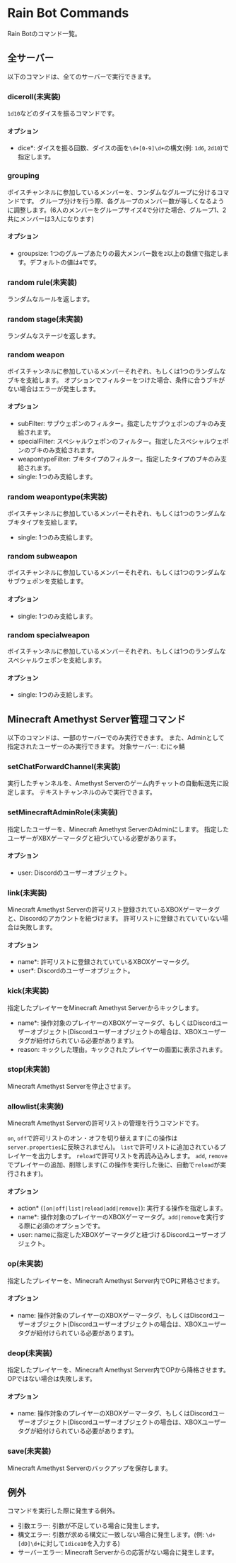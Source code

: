 # Rain Bot Commands

Rain Botのコマンド一覧。

## 全サーバー

以下のコマンドは、全てのサーバーで実行できます。

### diceroll(未実装)

`1d10`などのダイスを振るコマンドです。

#### オプション

- dice*: ダイスを振る回数、ダイスの面を`\d+[0-9]\d+`の構文(例: `1d6`, `2d10`)で指定します。

### grouping

ボイスチャンネルに参加しているメンバーを、ランダムなグループに分けるコマンドです。
グループ分けを行う際、各グループのメンバー数が等しくなるように調整します。(6人のメンバーをグループサイズ4で分けた場合、グループ1、2共にメンバーは3人になります)

#### オプション

- groupsize: 1つのグループあたりの最大メンバー数を`2`以上の数値で指定します。デフォルトの値は`4`です。

### random rule(未実装)

ランダムなルールを返します。

### random stage(未実装)

ランダムなステージを返します。

### random weapon

ボイスチャンネルに参加しているメンバーそれぞれ、もしくは1つのランダムなブキを支給します。
オプションでフィルターをつけた場合、条件に合うブキがない場合はエラーが発生します。

#### オプション

- subFilter: サブウェポンのフィルター。指定したサブウェポンのブキのみ支給されます。
- specialFilter: スペシャルウェポンのフィルター。指定したスペシャルウェポンのブキのみ支給されます。
- weapontypeFilter: ブキタイプのフィルター。指定したタイプのブキのみ支給されます。
- single: 1つのみ支給します。

### random weapontype(未実装)

ボイスチャンネルに参加しているメンバーそれぞれ、もしくは1つのランダムなブキタイプを支給します。

- single: 1つのみ支給します。

### random subweapon

ボイスチャンネルに参加しているメンバーそれぞれ、もしくは1つのランダムなサブウェポンを支給します。

#### オプション

- single: 1つのみ支給します。

### random specialweapon

ボイスチャンネルに参加しているメンバーそれぞれ、もしくは1つのランダムなスペシャルウェポンを支給します。

#### オプション

- single: 1つのみ支給します。

## Minecraft Amethyst Server管理コマンド

以下のコマンドは、一部のサーバーでのみ実行できます。
また、Adminとして指定されたユーザーのみ実行できます。
対象サーバー: むにゃ鯖

### setChatForwardChannel(未実装)

実行したチャンネルを、Amethyst Serverのゲーム内チャットの自動転送先に設定します。
テキストチャンネルのみで実行できます。

### setMinecraftAdminRole(未実装)

指定したユーザーを、Minecraft Amethyst ServerのAdminにします。
指定したユーザーがXBXゲーマータグと紐づいている必要があります。

#### オプション

- user: Discordのユーザーオブジェクト。

### link(未実装)

Minecraft Amethyst Serverの許可リスト登録されているXBOXゲーマータグと、Discordのアカウントを紐づけます。
許可リストに登録されていていない場合は失敗します。

#### オプション

- name*: 許可リストに登録されていているXBOXゲーマータグ。
- user*: Discordのユーザーオブジェクト。

### kick(未実装)

指定したプレイヤーをMinecraft Amethyst Serverからキックします。

- name*: 操作対象のプレイヤーのXBOXゲーマータグ、もしくはDiscordユーザーオブジェクト(Discordユーザーオブジェクトの場合は、XBOXユーザータグが紐付けられている必要があります)。
- reason: キックした理由。キックされたプレイヤーの画面に表示されます。

### stop(未実装)

Minecraft Amethyst Serverを停止させます。

### allowlist(未実装)

Minecraft Amethyst Serverの許可リストの管理を行うコマンドです。

`on`, `off`で許可リストのオン・オフを切り替えます(この操作は`server.properties`に反映されません)。
`list`で許可リストに追加されているプレイヤーを出力します。
`reload`で許可リストを再読み込みします。
`add`, `remove`でプレイヤーの追加、削除します(この操作を実行した後に、自動で`reload`が実行されます)。

#### オプション

- action* (`[on|off|list|reload|add|remove]`): 実行する操作を指定します。
- name*: 操作対象のプレイヤーのXBOXゲーマータグ。`add|remove`を実行する際に必須のオプションです。
- user: nameに指定したXBOXゲーマータグと紐づけるDiscordユーザーオブジェクト。

### op(未実装)

指定したプレイヤーを、Minecraft Amethyst Server内でOPに昇格させます。

#### オプション

- name: 操作対象のプレイヤーのXBOXゲーマータグ、もしくはDiscordユーザーオブジェクト(Discordユーザーオブジェクトの場合は、XBOXユーザータグが紐付けられている必要があります)。

### deop(未実装)

指定したプレイヤーを、Minecraft Amethyst Server内でOPから降格させます。
OPではない場合は失敗します。

#### オプション

- name: 操作対象のプレイヤーのXBOXゲーマータグ、もしくはDiscordユーザーオブジェクト(Discordユーザーオブジェクトの場合は、XBOXユーザータグが紐付けられている必要があります)。

### save(未実装)

Minecraft Amethyst Serverのバックアップを保存します。

## 例外

コマンドを実行した際に発生する例外。

- 引数エラー: 引数が不足している場合に発生します。
- 構文エラー: 引数が求める構文に一致しない場合に発生します。(例: `\d+[dD]\d+`に対して`1dice10`を入力する)
- サーバーエラー: Minecraft Serverからの応答がない場合に発生します。
